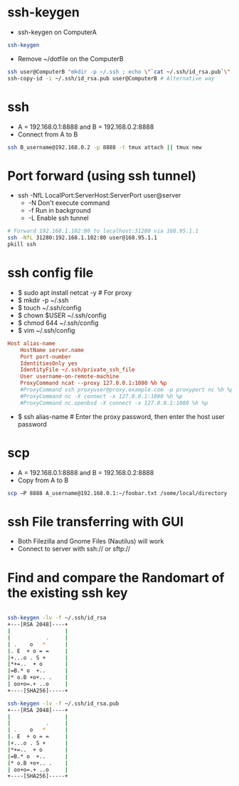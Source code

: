 ssh-keygen
=====
* ssh-keygen on ComputerA
```sh
ssh-keygen
```
* Remove ~/dotfile on the ComputerB
```sh
ssh user@ComputerB "mkdir -p ~/.ssh ; echo \"`cat ~/.ssh/id_rsa.pub`\" >> ~/.ssh/authorized_keys"
ssh-copy-id -i ~/.ssh/id_rsa.pub user@ComputerB # Alternative way
```

ssh
=====
* A = 192.168.0.1:8888 and B = 192.168.0.2:8888
* Connect from A to B
```sh
ssh B_username@192.168.0.2 -p 8888 -t tmux attach || tmux new
```

Port forward (using ssh tunnel)
=====
* ssh -NfL LocalPort:ServerHost:ServerPort user@server
    * -N Don't execute command
    * -f Run in background
    * -L Enable ssh tunnel
```sh
# Forward 192.168.1.102:80 to localhost:31280 via 168.95.1.1
ssh -NfL 31280:192.168.1.102:80 user@168.95.1.1
pkill ssh
```

ssh config file
=====
* $ sudo apt install netcat -y # For proxy
* $ mkdir -p ~/.ssh
* $ touch ~/.ssh/config
* $ chown $USER ~/.ssh/config
* $ chmod 644 ~/.ssh/config
* $ vim ~/.ssh/config
```conf
Host alias-name
    HostName server.name
    Port port-number
    IdentitiesOnly yes
    IdentityFile ~/.ssh/private_ssh_file
    User username-on-remote-machine
    ProxyCommand ncat --proxy 127.0.0.1:1080 %h %p
    #ProxyCommand ssh proxyuser@proxy.example.com -p proxyport nc %h %p 2> /dev/null
    #ProxyCommand nc -X connect -x 127.0.0.1:1080 %h %p
    #ProxyCommand nc.openbsd -X connect -x 127.0.0.1:1080 %h %p
```
* $ ssh alias-name # Enter the proxy password, then enter the host user password

scp
=====
* A = 192.168.0.1:8888 and B = 192.168.0.2:8888
* Copy from A to B
```sh
scp –P 8888 A_username@192.168.0.1:~/foobar.txt /some/local/directory
```

ssh File transferring with GUI
=====
* Both Filezilla and Gnome Files (Nautilus) will work
* Connect to server with ssh:// or sftp://

Find and compare the Randomart of the existing ssh key
=====
```sh

ssh-keygen -lv -f ~/.ssh/id_rsa
+---[RSA 2048]----+
|                 |
|           .     |
| .    o   *      |
|. E  + o = =     |
|+...o . S +      |
|*+=..  + o       |
|=B.* o  +..      |
|* o.B +o+.. .    |
| oo+o=.+ ..o     |
+----[SHA256]-----+

ssh-keygen -lv -f ~/.ssh/id_rsa.pub
+---[RSA 2048]----+
|                 |
|           .     |
| .    o   *      |
|. E  + o = =     |
|+...o . S +      |
|*+=..  + o       |
|=B.* o  +..      |
|* o.B +o+.. .    |
| oo+o=.+ ..o     |
+----[SHA256]-----+
```
